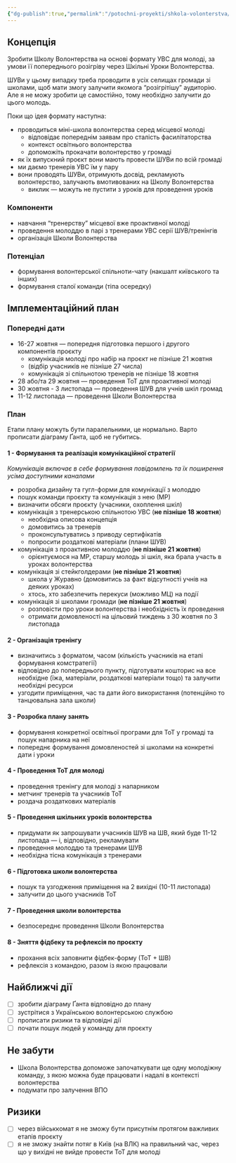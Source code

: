 ```yaml
---
{"dg-publish":true,"permalink":"/potochni-proyekti/shkola-volonterstva/"}
---
```


## Концепція
Зробити Школу Волонтерства на основі формату УВС для молоді, за умови її попереднього розігріву через Шкільні Уроки Волонтерства.

ШУВи у цьому випадку треба проводити в усіх селищах громади зі школами, щоб мати змогу залучити якомога “розігрітішу” аудиторію. Але я не можу зробити це самостійно, тому необхідно залучити до цього молодь.

Поки що ідея формату наступна:
- проводиться міні-школа волонтерства серед місцевої молоді
	- відповідає попереднім заявам про сталість фасилітаторства
	- контекст освітнього волонтерства
	- допоможіть прокачати волонтерство у громаді
- як їх випускний проєкт вони мають провести ШУВи по всій громаді
- ми даємо тренерів УВС їм у пару
- вони проводять ШУВи, отримують досвід, рекламують волонтерство, залучають вмотивованих на Школу Волонтерства
	- виклик — можуть не пустити з уроків для проведення уроків
### Компоненти
- навчання “тренерству” місцевої вже проактивної молоді
- проведення молоддю в парі з тренерами УВС серії ШУВ/тренінгів
- організація Школи Волонтерства
### Потенціал
- формування волонтерської спільноти-чату (накшалт київського та інших)
- формування сталої команди (тіпа осередку)
## Імплементаційний план
### Попередні дати
- 16-27 жовтня — попередня підготовка першого і другого компонентів проєкту
	- комунікація молоді про набір на проєкт не пізніше 21 жовтня
	- (відбір учасників не пізніше 27 числа)
	- комунікація зі спільнотою тренерів не пізніше 18 жовтня
- 28 або/та 29 жовтня — проведення ТоТ для проактивної молоді
- 30 жовтня - 3 листопада — проведення ШУВ для учнів шкіл громад
- 11-12 листопада — проведення Школи Волонтерства
### План
Етапи плану можуть бути паралельними, це нормально.
Варто прописати діаграму Ґанта, щоб не губитись.
#### 1 - Формування та реалізація комунікаційної стратегії 
*Комунікація включає в себе формування повідомлень та їх поширення усіма доступними каналами*

- розробка дизайну та гугл-форми для комунікації з молоддю
- пошук команди проєкту та комунікація з нею (МР)
- визначити обсяги проєкту (учасники, охоплення шкіл)
- комунікація з тренерською спільнотою УВС (**не пізніше 18 жовтня**)
	- необхідна описова концепція
	- домовитись за тренерів
	- проконсультуватись з приводу сертифікатів
	- попросити роздаткові матеріали (плани ШУВ)
- комунікація з проактивною молоддю (**не пізніше 21 жовтня**)
	- орієнтуємося на МР, старшу молодь зі шкіл, яка брала участь в уроках волонтерства
- комунікація зі стейкголдерами (**не пізніше 21 жовтня**)
	- школа у Журавно (домовитись за факт відсутності учнів на деяких уроках)
	- хтось, хто забезпечить перекуси (можливо МЦ) на події
- комунікація зі школами громади (**не пізніше 21 жовтня**)
	- розповісти про уроки волонтерства і необхідність їх проведення
	- отримати домовленості на цільовий тиждень з 30 жовтня по 3 листопада

#### 2 - Організація тренінгу
- визначитись з форматом, часом (кількість учасників на етапі формування комстратегії)
- відповідно до попереднього пункту, підготувати кошторис на все необхідне (їжа, матеріали, роздаткові матеріали тощо) та залучити необхідні ресурси
- узгодити приміщення, час та дати його використання (потенційно то танцювальна зала школи)
#### 3 - Розробка плану занять
- формування конкретної освітньої програми для ТоТ у громаді та пошук напарника на неї
- попереднє формування домовленостей зі школами на конкретні дати і уроки
#### 4 - Проведення ТоТ для молоді
- проведення тренінгу для молоді з напарником
- метчинг тренерів та учасників ТоТ
- роздача роздаткових матеріалів
#### 5 - Проведення шкільних уроків волонтерства
- придумати як запрошувати учасників ШУВ на ШВ, який буде 11-12 листопада — і, відповідно, рекламувати
- проведення молоддю та тренерами ШУВ
- необхідна тісна комунікація з тренерами
#### 6 - Підготовка школи волонтерства
- пошук та узгодження приміщення на 2 вихідні (10-11 листопада)
- залучити до цього учасників ТоТ
#### 7 - Проведення школи волонтерства
- безпосереднє проведення Школи Волонтерства
#### 8 - Зняття фідбеку та рефлексія по проєкту
- прохання всіх заповнити фідбек-форму (ТоТ + ШВ)
- рефлексія з командою, разом із якою працювали
## Найближчі дії
- [ ] зробити діаграму Ґанта відповідно до плану
- [ ] зустрітися з Українською волонтерською службою
- [ ] прописати ризики та відповідні дії
- [ ] почати пошук людей у команду для проєкту
## Не забути
- Школа Волонтерства допоможе започаткувати ще одну молодіжну команду, з якою можна буде працювати і надалі в контексті волонтерства
- подумати про залучення ВПО
## Ризики
- [ ] через військкомат я не зможу бути присутнім протягом важливих етапів проєкту
- [ ] я не зможу знайти потяг в Київ (на ВЛК) на правильний час, через що у вихідні не вийде провести ТоТ для молоді